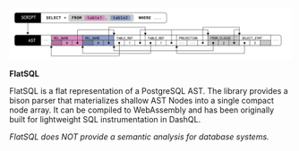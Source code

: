 <img src="img/ast.png?raw=true" width="640px">

**FlatSQL**

FlatSQL is a flat representation of a PostgreSQL AST.
The library provides a bison parser that materializes shallow AST Nodes into a single compact node array.
It can be compiled to WebAssembly and has been originally built for lightweight SQL instrumentation in DashQL.

*FlatSQL does NOT provide a semantic analysis for database systems.*